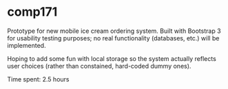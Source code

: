 # comp171

Prototype for new mobile ice cream ordering system. Built with Bootstrap 3 for usability testing purposes; no real functionality (databases, etc.) will be implemented.

Hoping to add some fun with local storage so the system actually reflects user choices (rather than constained, hard-coded dummy ones).

Time spent: 2.5 hours

